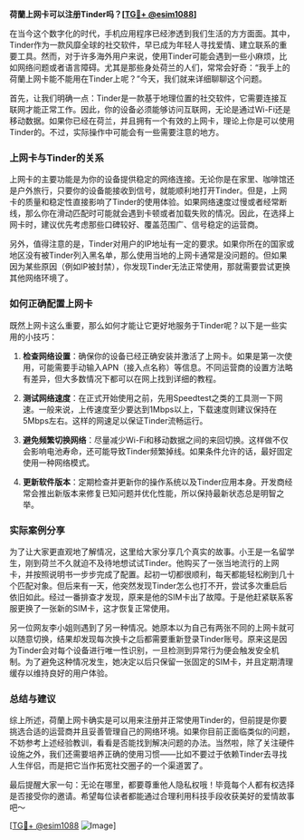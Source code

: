 **荷蘭上网卡可以注册Tinder吗？[[TG💪+ @esim1088](https://t.me/s/esim1088)]**

在当今这个数字化的时代，手机应用程序已经渗透到我们生活的方方面面。其中，Tinder作为一款风靡全球的社交软件，早已成为年轻人寻找爱情、建立联系的重要工具。然而，对于许多海外用户来说，使用Tinder可能会遇到一些小麻烦，比如网络问题或者语言障碍。尤其是那些身处荷兰的人们，常常会好奇：“我手上的荷蘭上网卡能不能用在Tinder上呢？”今天，我们就来详细聊聊这个问题。

首先，让我们明确一点：Tinder是一款基于地理位置的社交软件，它需要连接互联网才能正常工作。因此，你的设备必须能够访问互联网，无论是通过Wi-Fi还是移动数据。如果你已经在荷兰，并且拥有一个有效的上网卡，理论上你是可以使用Tinder的。不过，实际操作中可能会有一些需要注意的地方。

### 上网卡与Tinder的关系

上网卡的主要功能是为你的设备提供稳定的网络连接。无论你是在家里、咖啡馆还是户外旅行，只要你的设备能接收到信号，就能顺利地打开Tinder。但是，上网卡的质量和稳定性直接影响了Tinder的使用体验。如果网络速度过慢或者经常断线，那么你在滑动匹配时可能就会遇到卡顿或者加载失败的情况。因此，在选择上网卡时，建议优先考虑那些口碑较好、覆盖范围广、信号稳定的运营商。

另外，值得注意的是，Tinder对用户的IP地址有一定的要求。如果你所在的国家或地区没有被Tinder列入黑名单，那么使用当地的上网卡通常是没问题的。但如果因为某些原因（例如IP被封禁），你发现Tinder无法正常使用，那就需要尝试更换其他网络环境了。

### 如何正确配置上网卡

既然上网卡这么重要，那么如何才能让它更好地服务于Tinder呢？以下是一些实用的小技巧：

1. **检查网络设置**：确保你的设备已经正确安装并激活了上网卡。如果是第一次使用，可能需要手动输入APN（接入点名称）等信息。不同运营商的设置方法略有差异，但大多数情况下都可以在网上找到详细的教程。

2. **测试网络速度**：在正式开始使用之前，先用Speedtest之类的工具测一下网速。一般来说，上传速度至少要达到1Mbps以上，下载速度则建议保持在5Mbps左右。这样的网速足以保证Tinder流畅运行。

3. **避免频繁切换网络**：尽量减少Wi-Fi和移动数据之间的来回切换。这样做不仅会影响电池寿命，还可能导致Tinder频繁掉线。如果条件允许的话，最好固定使用一种网络模式。

4. **更新软件版本**：定期检查并更新你的操作系统以及Tinder应用本身。开发商经常会推出新版本来修复已知问题并优化性能，所以保持最新状态总是明智之举。

### 实际案例分享

为了让大家更直观地了解情况，这里给大家分享几个真实的故事。小王是一名留学生，刚到荷兰不久就迫不及待地想试试Tinder。他购买了一张当地流行的上网卡，并按照说明书一步步完成了配置。起初一切都很顺利，每天都能轻松刷到几十个匹配对象。但后来有一天，他突然发现Tinder怎么也打不开，尝试多次重启后依旧如此。经过一番排查才发现，原来是他的SIM卡出了故障。于是他赶紧联系客服更换了一张新的SIM卡，这才恢复正常使用。

另一位网友李小姐则遇到了另一种情况。她原本以为自己有两张不同的上网卡就可以随意切换，结果却发现每次换卡之后都需要重新登录Tinder账号。原来这是因为Tinder会对每个设备进行唯一性识别，一旦检测到异常行为便会触发安全机制。为了避免这种情况发生，她决定以后只保留一张固定的SIM卡，并且定期清理缓存以维持良好的用户体验。

### 总结与建议

综上所述，荷蘭上网卡确实是可以用来注册并正常使用Tinder的，但前提是你要挑选合适的运营商并且妥善管理自己的网络环境。如果你目前正面临类似的问题，不妨参考上述经验教训，看看是否能找到解决问题的办法。当然啦，除了关注硬件设施之外，我们还需要培养正确的使用习惯——比如不要过于依赖Tinder去寻找人生伴侣，而是把它当作拓宽社交圈子的一个渠道罢了。

最后提醒大家一句：无论在哪里，都要尊重他人隐私权哦！毕竟每个人都有权选择是否接受你的邀请。希望每位读者都能通过合理利用科技手段收获美好的爱情故事吧～

[[TG💪+ @esim1088](https://t.me/s/esim1088) ![Image](https://i.postimg.cc/4NQfJmqS/Snipaste-2025-05-13-00-14-12.png)]